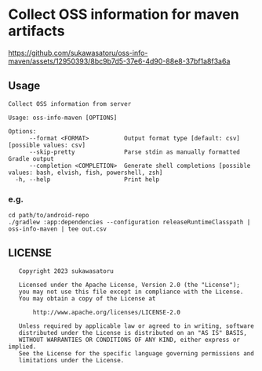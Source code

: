 Collect OSS information for maven artifacts
===========================================

https://github.com/sukawasatoru/oss-info-maven/assets/12950393/8bc9b7d5-37e6-4d90-88e8-37bf1a8f3a6a

Usage
-----

```
Collect OSS information from server

Usage: oss-info-maven [OPTIONS]

Options:
      --format <FORMAT>          Output format type [default: csv] [possible values: csv]
      --skip-pretty              Parse stdin as manually formatted Gradle output
      --completion <COMPLETION>  Generate shell completions [possible values: bash, elvish, fish, powershell, zsh]
  -h, --help                     Print help
```

### e.g. ###

```shell
cd path/to/android-repo
./gradlew :app:dependencies --configuration releaseRuntimeClasspath | oss-info-maven | tee out.csv
```

LICENSE
-------

```
   Copyright 2023 sukawasatoru

   Licensed under the Apache License, Version 2.0 (the "License");
   you may not use this file except in compliance with the License.
   You may obtain a copy of the License at 

       http://www.apache.org/licenses/LICENSE-2.0

   Unless required by applicable law or agreed to in writing, software
   distributed under the License is distributed on an "AS IS" BASIS,
   WITHOUT WARRANTIES OR CONDITIONS OF ANY KIND, either express or implied.
   See the License for the specific language governing permissions and
   limitations under the License.
```

